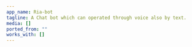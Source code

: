 ```yaml
---
app_name: Ria-bot
tagline: A Chat bot which can operated through voice also by text.
media: []
ported_from: ""
works_with: []
---
```



